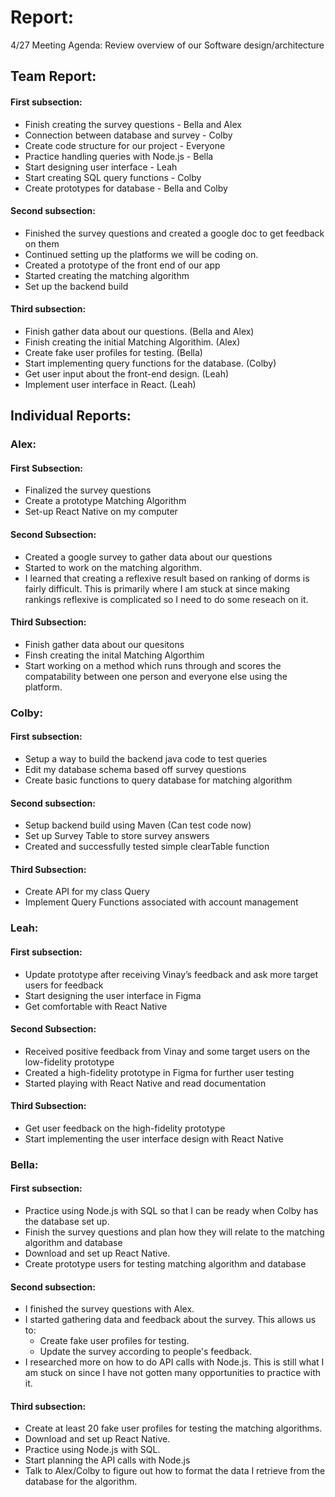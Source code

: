 # Report:

4/27 Meeting Agenda:
Review overview of our Software design/architecture


## Team Report:
#### First subsection:
- Finish creating the survey questions - Bella and Alex 
- Connection between database and survey - Colby 
- Create code structure for our project - Everyone 
- Practice handling queries with Node.js - Bella 
- Start designing user interface - Leah 
- Start creating SQL query functions - Colby 
- Create prototypes for database - Bella and Colby

#### Second subsection:
- Finished the survey questions and created a google doc to get feedback on them
- Continued setting up the platforms we will be coding on.
- Created a prototype of the front end of our app
- Started creating the matching algorithm
- Set up the backend build

#### Third subsection:
- Finish gather data about our questions. (Bella and Alex)
- Finish creating the initial Matching Algorithim. (Alex)
- Create fake user profiles for testing. (Bella)
- Start implementing query functions for the database. (Colby)
- Get user input about the front-end design. (Leah)
- Implement user interface in React. (Leah)

## Individual Reports:

### Alex:
#### First Subsection:
- Finalized the survey questions
- Create a prototype Matching Algorithm
- Set-up React Native on my computer

#### Second Subsection:
- Created a google survey to gather data about our questions
- Started to work on the matching algorithm.
- I learned that creating a reflexive result based on ranking of dorms is fairly difficult.
  This is primarily where I am stuck at since making rankings reflexive is complicated so I need to
  do some reseach on it.

#### Third Subsection:
- Finish gather data about our quesitons
- Finsh creating the inital Matching Algorthim
- Start working on a method which runs through and
  scores the compatability between one person and
  everyone else using the platform.

### Colby:
#### First subsection:
- Setup a way to build the backend java code to test queries
- Edit my database schema based off survey questions
- Create basic functions to query database for matching algorithm

#### Second subsection: 
- Setup backend build using Maven (Can test code now)
- Set up Survey Table to store survey answers
- Created and successfully tested simple clearTable function

#### Third Subsection:
- Create API for my class Query
- Implement Query Functions associated with account management

### Leah:
#### First subsection:
- Update prototype after receiving Vinay’s feedback and ask more target users for feedback
- Start designing the user interface in Figma
- Get comfortable with React Native

#### Second Subsection:
- Received positive feedback from Vinay and some target users on the low-fidelity prototype
- Created a high-fidelity prototype in Figma for further user testing
- Started playing with React Native and read documentation 

#### Third Subsection:
- Get user feedback on the high-fidelity prototype 
- Start implementing the user interface design with React Native

### Bella:
#### First subsection:
- Practice using Node.js with SQL so that I can be ready when Colby has the database set up.
- Finish the survey questions and plan how they will relate to the matching algorithm and database
- Download and set up React Native.
- Create prototype users for testing matching algorithm and database

#### Second subsection:
- I finished the survey questions with Alex.
- I started gathering data and feedback about the survey. This allows us to:
  - Create fake user profiles for testing.
  - Update the survey according to people's feedback.
- I researched more on how to do API calls with Node.js. This is still what I am stuck on since I have not gotten many
opportunities to practice with it.

#### Third subsection:
- Create at least 20 fake user profiles for testing the matching algorithms.
- Download and set up React Native.
- Practice using Node.js with SQL.
- Start planning the API calls with Node.js
- Talk to Alex/Colby to figure out how to format the data I retrieve from the database for the algorithm.
